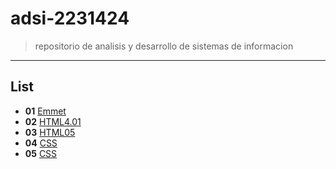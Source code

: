 # adsi-2231424
> repositorio de analisis y desarrollo de sistemas de informacion 
---
## List

- **01** [Emmet](01-emmet/)
- **02** [HTML4.01](02-html4.01/)
- **03** [HTML05](03-html5/)
- **04** [CSS](04-css2.1/)
- **05** [CSS](05-css3/)